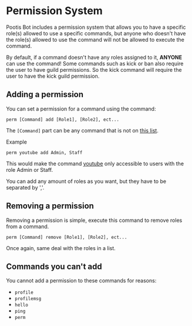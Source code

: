 # Permission System

Pootis Bot includes a permission system that allows you to have a specific role(s) allowed to use a specific commands, but anyone who doesn't have the role(s) allowed to use the command will not be allowed to execute the command.

By default, if a command doesn't have any roles assigned to it, **ANYONE** can use the command! Some commands such as kick or ban also require the user to have guild permissions. So the kick command will require the user to have the kick guild permission.

## Adding a permission

You can set a permission for a command using the command:

```
perm [Command] add [Role1], [Role2], ect...
```

The `[Command]` part can be any command that is not on [this list](#commands-you-cant-add).

Example
```
perm youtube add Admin, Staff
```

This would make the command [youtube](../../commands/discord-commands/#fun-commands) only accessible to users with the role Admin or Staff.

You can add any amount of roles as you want, but they have to be separated by ','.

## Removing a permission

Removing a permission is simple, execute this command to remove roles from a command.
```
perm [Command] remove [Role1], [Role2], ect... 
```

Once again, same deal with the roles in a list.

## Commands you can't add

You cannot add a permission to these commands for reasons:

- `profile`
- `profilemsg`
- `hello`
- `ping`
- `perm`